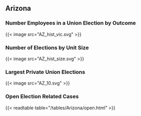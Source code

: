 ##  Arizona

### Number Employees in a Union Election by Outcome
{{< image src="AZ_hist_vic.svg" >}}

### Number of Elections by Unit Size
{{< image src="AZ_hist_size.svg" >}}

### Largest Private Union Elections
{{< image src="AZ_10.svg" >}}

### Open Election Related Cases
{{< readtable table="/tables/Arizona/open.html" >}}


